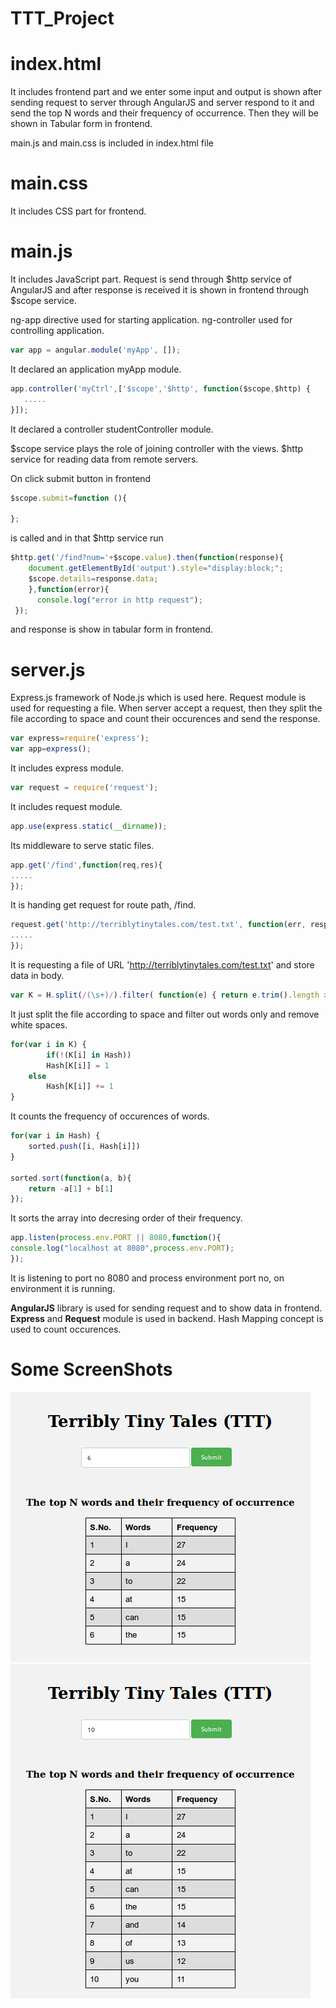 # TTT_Project

# index.html
  It includes frontend part and we enter some input and output is shown after sending request to server through AngularJS and server respond to it and send the top N words and their frequency of occurrence. Then they will be shown in Tabular form in frontend.

  main.js and main.css is included in index.html file 

# main.css
  It includes CSS part for frontend.

# main.js      
  It includes JavaScript part. Request is send through $http service of AngularJS and after response is received it is shown in frontend through $scope service.

  ng-app directive used for starting application.
  ng-controller used for controlling application.

 ```js
 var app = angular.module('myApp', []);
 ```

  It declared an application myApp module.
  ```js
  app.controller('myCtrl',['$scope','$http', function($scope,$http) {
     .....   
  }]);
  ```
  It declared a controller studentController module.

  $scope service plays the role of joining controller with the views.
  $http service for reading data from remote servers.
  
  On click submit button in frontend
  ```js
  $scope.submit=function (){

  };
  ```
  is called and in that $http service run 
```js
$http.get('/find?num='+$scope.value).then(function(response){
    document.getElementById('output').style="display:block;";
    $scope.details=response.data;
    },function(error){
      console.log("error in http request");
 });
  ```
  and response is show in tabular form in frontend.

# server.js
  Express.js framework of Node.js which is used here. Request module is used for requesting a file. When server accept a request, then they split the file according to space and count their occurences and send the response.
```js
var express=require('express');
var app=express();
  ```
  It includes express module.
```js
var request = require('request');
 ```
  It includes request module.
```js
app.use(express.static(__dirname));
```
  Its middleware to serve static files.
```js
app.get('/find',function(req,res){
.....
});
```
  It is handing get request for route path, /find.
```js
request.get('http://terriblytinytales.com/test.txt', function(err, resp, body){
.....	
});
```
  It is requesting a file of URL 'http://terriblytinytales.com/test.txt' and store data in body.
```js
var K = H.split(/(\s+)/).filter( function(e) { return e.trim().length > 0; } );
```

  It just split the file according to space and filter out words only and remove white spaces.
```js
for(var i in K) {
        if(!(K[i] in Hash))
        Hash[K[i]] = 1
    else
        Hash[K[i]] += 1
}
```
  It counts the frequency of occurences of words.
```js
for(var i in Hash) {
    sorted.push([i, Hash[i]])
}

sorted.sort(function(a, b){
    return -a[1] + b[1]
});
```
   It sorts the array into decresing order of their frequency.	

```js
app.listen(process.env.PORT || 8080,function(){
console.log("localhost at 8080",process.env.PORT);
});
```
  It is listening to port no 8080 and process environment port no, on environment it is running. 
  
**AngularJS** library is used for sending request and to show data in frontend.
**Express** and **Request** module is used in backend.
Hash Mapping concept is used to count occurences.      

# Some ScreenShots

![img1](https://raw.githubusercontent.com/Wind-Chaser/TTT_Project/master/images/1.png)
![img2](https://raw.githubusercontent.com/Wind-Chaser/TTT_Project/master/images/2.png)